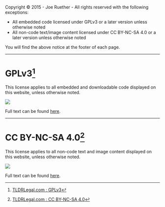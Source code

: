 Copyright © 2015 - Joe Ruether - All rights reserved with the following exceptions: 

- All embedded code licensed under GPLv3 or a later version unless otherwise noted 
- All non-code text/image content licensed under CC BY-NC-SA 4.0 or a later version unless otherwise noted

You will find the above notice at the footer of each page.

---

# GPLv3[^1]

This license applies to all embedded and downloadable code displayed on this website, unless otherwise noted.

<img src="license/gplv3.png" align="middle">

Full text can be found [here](https://tldrlegal.com/license/gnu-general-public-license-v3-%28gpl-3%29#fulltext).

---

# CC BY-NC-SA 4.0[^2]

This license applies to all non-code text and image content displayed on this website, unless otherwise noted.

<img src="license/cc-by-nc-sa-4.png" align="middle">

Full text can be found [here](https://tldrlegal.com/license/creative-commons-attribution-noncommercial-sharealike-4.0-international-%28cc-by-nc-sa-4.0%29#fulltext).

[^1]: [TLDRLegal.com : GPLv3](https://tldrlegal.com/license/gnu-general-public-license-v3-%28gpl-3%29#summary)
[^2]: [TLDRLegal.com : CC BY-NC-SA 4.0](https://tldrlegal.com/license/creative-commons-attribution-noncommercial-sharealike-4.0-international-%28cc-by-nc-sa-4.0%29#summary)
